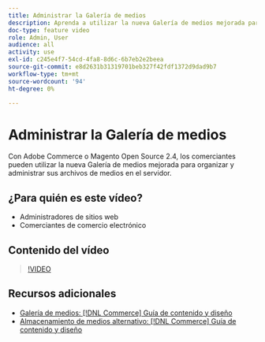 ```yaml
---
title: Administrar la Galería de medios
description: Aprenda a utilizar la nueva Galería de medios mejorada para organizar y administrar archivos de medios en el servidor.
doc-type: feature video
role: Admin, User
audience: all
activity: use
exl-id: c245e4f7-54cd-4fa8-8d6c-6b7eb2e2beea
source-git-commit: e8d2631b31319701beb327f42fdf1372d9dad9b7
workflow-type: tm+mt
source-wordcount: '94'
ht-degree: 0%

---
```


# Administrar la Galería de medios

Con Adobe Commerce o Magento Open Source 2.4, los comerciantes pueden utilizar la nueva Galería de medios mejorada para organizar y administrar sus archivos de medios en el servidor.

## ¿Para quién es este vídeo?

- Administradores de sitios web
- Comerciantes de comercio electrónico

## Contenido del vídeo

>[!VIDEO](https://video.tv.adobe.com/v/343785?quality=12&learn=on)

## Recursos adicionales

- [Galería de medios: [!DNL Commerce] Guía de contenido y diseño](https://experienceleague.adobe.com/docs/commerce-admin/content-design/media/gallery/media-gallery.html)
- [Almacenamiento de medios alternativo: [!DNL Commerce] Guía de contenido y diseño](https://experienceleague.adobe.com/docs/commerce-admin/content-design/media/storage/media-storage.html)
